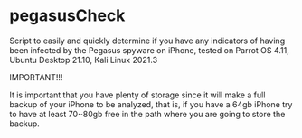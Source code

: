 # pegasusCheck
Script to easily and quickly determine if you have any indicators of having been infected by the Pegasus spyware on iPhone, tested on Parrot OS 4.11, Ubuntu Desktop 21.10, Kali Linux 2021.3

IMPORTANT!!!

It is important that you have plenty of storage since it will make a full backup of your iPhone to be analyzed, that is, if you have a 64gb iPhone try to have at least 70~80gb free in the path where you are going to store the backup.
